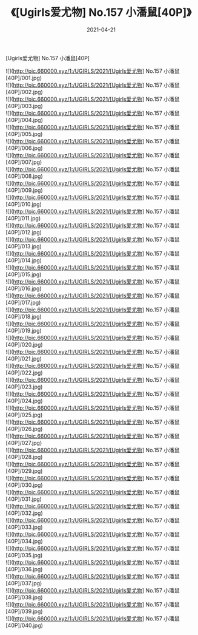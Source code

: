 ﻿---
layout: post
title:  《[Ugirls爱尤物] No.157 小潘鼠[40P]》
date:   2021-04-21
img: http://pic.660000.xyz/1:/UGIRLS/2021/[Ugirls爱尤物] No.157 小潘鼠[40P]/000.jpg
categories: [美女, 清纯, 唯美]
---

[Ugirls爱尤物] No.157 小潘鼠[40P]

  ![](http://pic.660000.xyz/1:/UGIRLS/2021/[Ugirls爱尤物] No.157 小潘鼠[40P]/001.jpg) <br> ![](http://pic.660000.xyz/1:/UGIRLS/2021/[Ugirls爱尤物] No.157 小潘鼠[40P]/002.jpg) <br> ![](http://pic.660000.xyz/1:/UGIRLS/2021/[Ugirls爱尤物] No.157 小潘鼠[40P]/003.jpg) <br> ![](http://pic.660000.xyz/1:/UGIRLS/2021/[Ugirls爱尤物] No.157 小潘鼠[40P]/004.jpg) <br> ![](http://pic.660000.xyz/1:/UGIRLS/2021/[Ugirls爱尤物] No.157 小潘鼠[40P]/005.jpg) <br> ![](http://pic.660000.xyz/1:/UGIRLS/2021/[Ugirls爱尤物] No.157 小潘鼠[40P]/006.jpg) <br> ![](http://pic.660000.xyz/1:/UGIRLS/2021/[Ugirls爱尤物] No.157 小潘鼠[40P]/007.jpg) <br> ![](http://pic.660000.xyz/1:/UGIRLS/2021/[Ugirls爱尤物] No.157 小潘鼠[40P]/008.jpg) <br> ![](http://pic.660000.xyz/1:/UGIRLS/2021/[Ugirls爱尤物] No.157 小潘鼠[40P]/009.jpg) <br> ![](http://pic.660000.xyz/1:/UGIRLS/2021/[Ugirls爱尤物] No.157 小潘鼠[40P]/010.jpg) <br> ![](http://pic.660000.xyz/1:/UGIRLS/2021/[Ugirls爱尤物] No.157 小潘鼠[40P]/011.jpg) <br> ![](http://pic.660000.xyz/1:/UGIRLS/2021/[Ugirls爱尤物] No.157 小潘鼠[40P]/012.jpg) <br> ![](http://pic.660000.xyz/1:/UGIRLS/2021/[Ugirls爱尤物] No.157 小潘鼠[40P]/013.jpg) <br> ![](http://pic.660000.xyz/1:/UGIRLS/2021/[Ugirls爱尤物] No.157 小潘鼠[40P]/014.jpg) <br> ![](http://pic.660000.xyz/1:/UGIRLS/2021/[Ugirls爱尤物] No.157 小潘鼠[40P]/015.jpg) <br> ![](http://pic.660000.xyz/1:/UGIRLS/2021/[Ugirls爱尤物] No.157 小潘鼠[40P]/016.jpg) <br> ![](http://pic.660000.xyz/1:/UGIRLS/2021/[Ugirls爱尤物] No.157 小潘鼠[40P]/017.jpg) <br> ![](http://pic.660000.xyz/1:/UGIRLS/2021/[Ugirls爱尤物] No.157 小潘鼠[40P]/018.jpg) <br> ![](http://pic.660000.xyz/1:/UGIRLS/2021/[Ugirls爱尤物] No.157 小潘鼠[40P]/019.jpg) <br> ![](http://pic.660000.xyz/1:/UGIRLS/2021/[Ugirls爱尤物] No.157 小潘鼠[40P]/020.jpg) <br> ![](http://pic.660000.xyz/1:/UGIRLS/2021/[Ugirls爱尤物] No.157 小潘鼠[40P]/021.jpg) <br> ![](http://pic.660000.xyz/1:/UGIRLS/2021/[Ugirls爱尤物] No.157 小潘鼠[40P]/022.jpg) <br> ![](http://pic.660000.xyz/1:/UGIRLS/2021/[Ugirls爱尤物] No.157 小潘鼠[40P]/023.jpg) <br> ![](http://pic.660000.xyz/1:/UGIRLS/2021/[Ugirls爱尤物] No.157 小潘鼠[40P]/024.jpg) <br> ![](http://pic.660000.xyz/1:/UGIRLS/2021/[Ugirls爱尤物] No.157 小潘鼠[40P]/025.jpg) <br> ![](http://pic.660000.xyz/1:/UGIRLS/2021/[Ugirls爱尤物] No.157 小潘鼠[40P]/026.jpg) <br> ![](http://pic.660000.xyz/1:/UGIRLS/2021/[Ugirls爱尤物] No.157 小潘鼠[40P]/027.jpg) <br> ![](http://pic.660000.xyz/1:/UGIRLS/2021/[Ugirls爱尤物] No.157 小潘鼠[40P]/028.jpg) <br> ![](http://pic.660000.xyz/1:/UGIRLS/2021/[Ugirls爱尤物] No.157 小潘鼠[40P]/029.jpg) <br> ![](http://pic.660000.xyz/1:/UGIRLS/2021/[Ugirls爱尤物] No.157 小潘鼠[40P]/030.jpg) <br> ![](http://pic.660000.xyz/1:/UGIRLS/2021/[Ugirls爱尤物] No.157 小潘鼠[40P]/031.jpg) <br> ![](http://pic.660000.xyz/1:/UGIRLS/2021/[Ugirls爱尤物] No.157 小潘鼠[40P]/032.jpg) <br> ![](http://pic.660000.xyz/1:/UGIRLS/2021/[Ugirls爱尤物] No.157 小潘鼠[40P]/033.jpg) <br> ![](http://pic.660000.xyz/1:/UGIRLS/2021/[Ugirls爱尤物] No.157 小潘鼠[40P]/034.jpg) <br> ![](http://pic.660000.xyz/1:/UGIRLS/2021/[Ugirls爱尤物] No.157 小潘鼠[40P]/035.jpg) <br> ![](http://pic.660000.xyz/1:/UGIRLS/2021/[Ugirls爱尤物] No.157 小潘鼠[40P]/036.jpg) <br> ![](http://pic.660000.xyz/1:/UGIRLS/2021/[Ugirls爱尤物] No.157 小潘鼠[40P]/037.jpg) <br> ![](http://pic.660000.xyz/1:/UGIRLS/2021/[Ugirls爱尤物] No.157 小潘鼠[40P]/038.jpg) <br> ![](http://pic.660000.xyz/1:/UGIRLS/2021/[Ugirls爱尤物] No.157 小潘鼠[40P]/039.jpg) <br> ![](http://pic.660000.xyz/1:/UGIRLS/2021/[Ugirls爱尤物] No.157 小潘鼠[40P]/040.jpg) <br>
